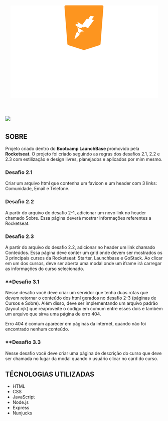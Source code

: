 <h1 align="center">
    <img src="https://github.com/alexandremolive/DesafiosLaunchBase/blob/master/public/launchbase.svg">
</h1>

<h1>
    <img src="https://github.com/alexandremolive/DesafiosLaunchBase/blob/master/public/desafio3.3.gif">
</h1>

## **SOBRE**

Projeto criado dentro do **Bootcamp LaunchBase** promovido pela **Rocketseat**.
O projeto foi criado seguindo as regras dos desafios 2.1, 2.2 e 2.3 com estilização e design livres, planejados e aplicados por mim mesmo.

### **Desafio 2.1**
Criar um arquivo html que contenha um favicon e um header com 3 links: Comunidade, Email e Telefone.

### **Desafio 2.2**
A partir do arquivo do desafio 2-1, adicionar um novo link no header chamado Sobre. Essa página deverá mostrar informações referentes a Rocketseat.

### **Desafio 2.3**
A partir do arquivo do desafio 2.2, adicionar no header um link chamado Conteúdos. Essa página deve conter um grid onde devem ser mostrados os 3 principais cursos da Rocketseat: Starter, Launchbase e GoStack. Ao clicar em um dos cursos, deve ser aberta uma modal onde um iframe irá carregar as informações do curso selecionado.

### **Desafio 3.1
Nesse desafio você deve criar um servidor que tenha duas rotas que devem retornar o conteúdo dos html gerados no desafio 2-3 (páginas de Cursos e Sobre). Além disso, deve ser implementando um arquivo padrão (layout.njk) que reaproveite o código em comum entre esses dois e também um arquivo que sirva uma página de erro 404.

Erro 404 é comum aparecer em páginas da internet, quando não foi encontrado nenhum conteúdo.

### **Desafio 3.3
Nesse desafio você deve criar uma página de descrição do curso que deve ser chamada no lugar da modal quando o usuário clicar no card do curso.

## **TÉCNOLOGIAS UTILIZADAS**
- HTML
- CSS
- JavaScript
- Node.js
- Express
- Nunjucks




